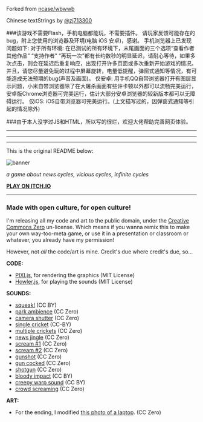 Forked from [ncase/wbwwb](github.com/ncase/wbwwb)

Chinese textStrings by [@zj713300](mailto:23548024+zj713300@users.noreply.github.com)

###该游戏不需要Flash，手机电脑都能玩，不需要插件。
请玩家反馈可能存在的bug，附上您使用的浏览器及环境(电脑 iOS 安卓)，感谢。
手机浏览器上已发现问题如下:
对于所有环境:
在已测试的所有环境下，末尾画面的三个选项“查看作者其他作品” “支持作者” “再玩一次”都有长约数秒的明显延迟，请耐心等待，如果多次点击，则会在延迟后重复响应，出现打开许多页面或多次重新开始游戏的情况。
并且，请您尽量避免玩的过程中屏幕旋转，电量低提醒，弹窗式通知等情况，有可能造成无法预期的bug(声音及画面)。
仅安卓:
用手机QQ自带浏览器打开有图层显示问题，小米自带浏览器除了在大屠杀画面有些许卡顿以外都可以流畅完美运行，安卓版Chrome浏览器可完美运行，估计大部分安卓浏览器的较新版本都可以无障碍运行。
仅iOS:
iOS自带浏览器可完美运行。(上文描写过的，因弹窗式通知等引起的情况除外)

###由于本人没学过JS和HTML，所以写的很烂，欢迎大佬帮助完善网页体验。

---
---
---

This is the original README below:


![banner](https://i.imgur.com/f6FcrhT.png)

*a game about news cycles, vicious cycles, infinite cycles*

**[PLAY ON ITCH.IO](https://ncase.itch.io/wbwwb)**

---

### Made with open culture, for open culture!

I'm releasing all my code and art to the public domain, under the [Creative Commons Zero](http://creativecommons.org/publicdomain/zero/1.0/) un-license. Which means if you wanna remix this to make your own way-too-meta game, or use it in a presentation or classroom or whatever, you already have my permission!

However, not *all* the code/art is mine. Credit's due where credit's due, so...

**CODE:**    
- [PIXI.js](https://github.com/pixijs/pixi.js), for rendering the graphics (MIT License)    
- [Howler.js](https://github.com/goldfire/howler.js), for playing the sounds (MIT License)

**SOUNDS:**    
- [squeak!](https://www.freesound.org/people/ermfilm/sounds/130011/) (CC BY)    
- [park ambience](https://www.freesound.org/people/Mafon2/sounds/274175/) (CC Zero)    
- [camera shutter](https://www.freesound.org/people/uEffects/sounds/207865/) (CC Zero)    
- [single cricket](https://www.freesound.org/people/cs272/sounds/77034/) (CC-BY)    
- [multiple crickets](https://www.freesound.org/people/alienistcog/sounds/124583/) (CC Zero)    
- [news jingle](https://www.freesound.org/people/Tuben/sounds/272044/) (CC Zero)    
- [scream #1](https://www.freesound.org/people/GreatNate98/sounds/353086/) (CC Zero)    
- [scream #2](https://www.freesound.org/people/mariallinas/sounds/222649/) (CC Zero)    
- [gunshot](https://www.freesound.org/people/mitchelk/sounds/136766/) (CC Zero)    
- [gun cocked](https://www.freesound.org/people/martian/sounds/182229/) (CC Zero)    
- [shotgun](https://www.freesound.org/people/lensflare8642/sounds/145209/) (CC Zero)        
- [bloody impact](https://www.freesound.org/people/Hybrid_V/sounds/319590/) (CC BY)        
- [creepy warp sound](https://www.freesound.org/people/Andromadax24/sounds/184476/) (CC BY)        
- [crowd screaming](https://www.freesound.org/people/MultiMax2121/sounds/156860/) (CC Zero)        

**ART:**    
- For the ending, I modified [this photo of a laptop](https://unsplash.com/photos/XyNi3rUEReE). (CC Zero)
